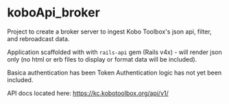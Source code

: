 # koboApi_broker
Project to create a broker server to ingest Kobo Toolbox's json api, filter, and rebroadcast data.  

Application scaffolded with with `rails-api` gem (Rails v4x) - will render json only (no html or erb files to display or format data will be included).  

Basica authentication has been Token Authentication logic has not yet been included. 

API docs located here:  https://kc.kobotoolbox.org/api/v1/
